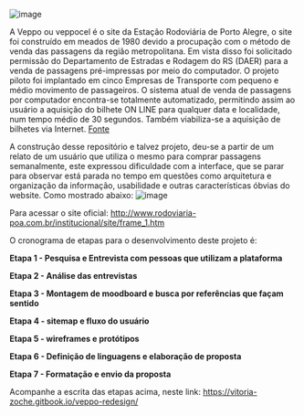 ![image](https://user-images.githubusercontent.com/32879172/142095916-b8ed8339-dbb2-462a-a3f6-a99b8151b0d9.png)

A Veppo ou veppocel é o site da Estação Rodoviária de Porto Alegre, o site foi construído em meados de 1980 devido a procupação com o método de venda das passagens da região metropolitana. Em vista disso foi solicitado permissão do Departamento de Estradas e Rodagem do RS (DAER) para a venda de passagens pré-impressas por meio do computador. O projeto piloto foi implantado em cinco Empresas de Transporte com pequeno e médio movimento de passageiros. O sistema atual de venda de passagens por computador encontra-se totalmente automatizado, permitindo assim ao usuário a aquisição do bilhete ON LINE para qualquer data e localidade, num tempo médio de 30 segundos. Também viabiliza-se a aquisição de bilhetes via Internet. <a href="http://www.rodoviaria-poa.com.br/institucional/site/f_pion.htm"> Fonte </a>

A construção desse repositório e talvez projeto, deu-se a partir de um relato de um usuário que utiliza o mesmo para comprar passagens semanalmente, este expressou dificuldade com a interface, que se parar para observar está parada no tempo em questões como arquitetura e organização da informação, usabilidade e outras características óbvias do website. Como mostrado abaixo:
![image](https://user-images.githubusercontent.com/32879172/142094942-dff12aa0-b051-41b7-bf02-2efa5df1badd.png)

Para acessar o site oficial: http://www.rodoviaria-poa.com.br/institucional/site/frame_1.htm
 
O cronograma de etapas para o desenvolvimento deste projeto é:

**Etapa 1 - Pesquisa e Entrevista com pessoas que utilizam a plataforma** 

**Etapa 2 - Análise das entrevistas**

**Etapa 3 - Montagem de moodboard e busca por referências que façam sentido**

**Etapa 4 - sitemap e fluxo do usuário**

**Etapa 5 - wireframes e protótipos**

**Etapa 6 - Definição de linguagens e elaboração de proposta**

**Etapa 7 - Formatação e envio da proposta**

Acompanhe a escrita das etapas acima, neste link: https://vitoria-zoche.gitbook.io/veppo-redesign/

